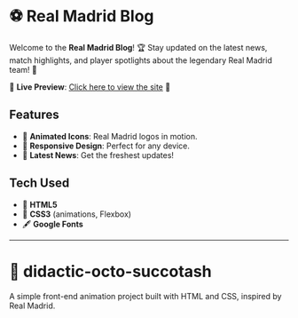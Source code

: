 # ⚽ Real Madrid Blog

Welcome to the **Real Madrid Blog**! 🏆 Stay updated on the latest news, match highlights, and player spotlights about the legendary Real Madrid team! 🌟

🔗 **Live Preview**: [Click here to view the site](https://takosalakaia.github.io/didactic-octo-succotash/) 🚀

## Features

- 🏅 **Animated Icons**: Real Madrid logos in motion.
- 📱 **Responsive Design**: Perfect for any device.
- 📰 **Latest News**: Get the freshest updates!

## Tech Used

- 🔧 **HTML5**
- 🎨 **CSS3** (animations, Flexbox)
- 🖋️ **Google Fonts**

---

# 🧪 didactic-octo-succotash  
A simple front-end animation project built with HTML and CSS, inspired by Real Madrid.  
